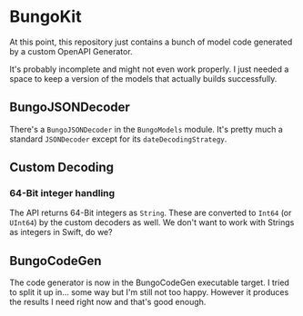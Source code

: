 # BungoKit
At this point, this repository just contains a bunch of model code generated by a custom OpenAPI Generator.

It's probably incomplete and might not even work properly. 
I just needed a space to keep a version of the models that actually builds successfully.

## BungoJSONDecoder
There's a `BungoJSONDecoder` in the `BungoModels` module.
It's pretty much a standard `JSONDecoder` except for its `dateDecodingStrategy`.

## Custom Decoding
### 64-Bit integer handling
The API returns 64-Bit integers as `String`. These are converted to `Int64` (or `UInt64`) by the custom decoders as well. We don't want to work with Strings as integers in Swift, do we?

## BungoCodeGen
The code generator is now in the BungoCodeGen executable target. 
I tried to split it up in... some way but I'm still not too happy. 
However it produces the results I need right now and that's good enough.
